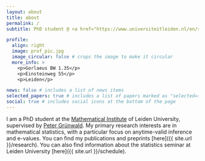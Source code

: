 ```yaml
---
layout: about
title: about
permalink: /
subtitle: PhD student @ <a href="https://www.universiteitleiden.nl/en/science/mathematics" target="_blank">Mathematical Institute</a>, Leiden University.

profile:
  align: right
  image: prof_pic.jpg
  image_circular: false # crops the image to make it circular
  more_info: >
    <p>Gorlaeus BW 1.35</p>
    <p>Einsteinweg 55</p>
    <p>Leiden</p>

news: false # includes a list of news items
selected_papers: true # includes a list of papers marked as "selected={true}"
social: true # includes social icons at the bottom of the page
---
```


I am a PhD student at the <a href="https://www.universiteitleiden.nl/en/science/mathematics" target="_blank">Mathematical Institute</a> of Leiden University, supervised by <a href="http://www.grunwald.nl" target="_blank">Peter Grünwald</a>. 
My primary research interests are in mathematical statistics, with a particular focus on anytime-valid inference and e-values.
You can find my publications and preprints [here]({{ site.url }}/research).
You can also find information about the statistics seminar at Leiden University [here]({{ site.url }}/schedule).

<!---Write your biography here. Tell the world about yourself. Link to your favorite [subreddit](http://reddit.com). You can put a picture in, too. The code is already in, just name your picture `prof_pic.jpg` and put it in the `img/` folder.--->

<!---Put your address / P.O. box / other info right below your picture. You can also disable any of these elements by editing `profile` property of the YAML header of your `_pages/about.md`. Edit `_bibliography/papers.bib` and Jekyll will render your [publications page](/al-folio/publications/) automatically.--->

<!---Link to your social media connections, too. This theme is set up to use [Font Awesome icons](https://fontawesome.com/) and [Academicons](https://jpswalsh.github.io/academicons/), like the ones below. Add your Facebook, Twitter, LinkedIn, Google Scholar, or just disable all of them.--->
